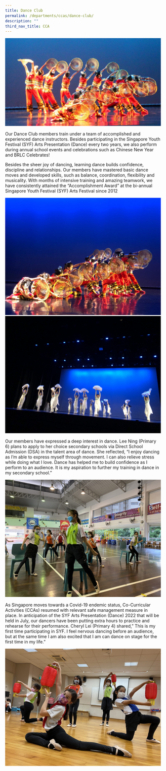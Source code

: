 ```yaml
---
title: Dance Club
permalink: /departments/ccas/dance-club/
description: ""
third_nav_title: CCA
---
```

<img src="/images/1-SYF-Presentation-2018.jpg">
<p>Our Dance Club members train under a team of accomplished and experienced dance instructors. Besides participating in the Singapore Youth Festival (SYF) Arts Presentation (Dance) every two years, we also perform during annual school events and celebrations such as Chinese New Year and BRLC Celebrates!</p>
<p>Besides the sheer joy of dancing, learning dance builds confidence, discipline and relationships. Our members have mastered basic dance moves and developed skills, such as balance, coordination, flexibility and musicality. With months of intensive training and amazing teamwork, we have consistently attained the &ldquo;Accomplishment Award&rdquo; at the bi-annual Singapore Youth Festival (SYF) Arts Festival since 2012</p>
<img src="/images/Pic_3SYF-1536x1152.jpg"><br>
<img src="/images/Pic_4SYF-Rehearsal-2048x1536.jpg">
<p>Our members have expressed a deep interest in dance. Lee Ning (Primary 6) plans to apply to her choice secondary schools via Direct School Admission (DSA) in the talent area of dance. She reflected, &ldquo;I enjoy dancing as I&rsquo;m able to express myself through movement. I can also relieve stress while doing what I love. Dance has helped me to build confidence as I perform to an audience. It is my aspiration to further my training in dance in my secondary school.&rdquo;</p>
<img src="/images/Dance-Pic_5Lee-Ning-2048x1536.jpg">
<p>As Singapore moves towards a Covid-19 endemic status, Co-Curricular Activities (CCAs) resumed with relevant safe management measure in place. In anticipation of the SYF Arts Presentation (Dance) 2022 that will be held in July, our dancers have been putting extra hours to practice and rehearse for their performance. Cheryl Lei (Primary 4) shared,&rdquo; This is my first time participating in SYF. I feel nervous dancing before an audience, but at the same time I am also excited that I am can dance on stage for the first time in my life.&rdquo;</p>
<img src="/images/Practice_1-2048x1536.jpg">